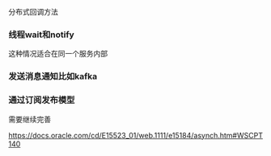 分布式回调方法

### 线程wait和notify

这种情况适合在同一个服务内部

### 发送消息通知比如kafka

### 通过订阅发布模型

需要继续完善



https://docs.oracle.com/cd/E15523_01/web.1111/e15184/asynch.htm#WSCPT140

